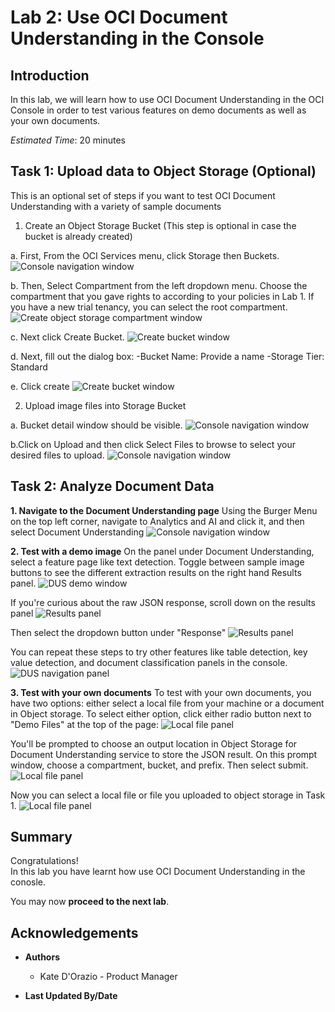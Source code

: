 # Lab 2: Use OCI Document Understanding in the Console

## Introduction
In this lab, we will learn how to use OCI Document Understanding in the OCI Console in order to test various features on demo documents as well as your own documents.

*Estimated Time*: 20 minutes

## Task 1: Upload data to Object Storage (Optional)
This is an optional set of steps if you want to test OCI Document Understanding with a variety of sample documents

1. Create an Object Storage Bucket (This step is optional in case the bucket is already created)

  a. First, From the OCI Services menu, click Storage then Buckets.
  ![Console navigation window](./images/consolebucketbutton.png)

  b. Then, Select Compartment from the left dropdown menu. Choose the compartment that you gave rights to according to your policies in Lab 1. If you have a new trial tenancy, you can select the root compartment.
  ![Create object storage compartment window](./images/consolecompartmentsearch.png)

  c. Next click Create Bucket.
  ![Create bucket window](./images/consolecreatebucket.png)

  d. Next, fill out the dialog box:
  -Bucket Name: Provide a name
  -Storage Tier: Standard

  e. Click create
  ![Create bucket window](./images/consolecreatenewbucket.png)

2. Upload image files into Storage Bucket

  a. Bucket detail window should be visible. 
  ![Console navigation window](./images/consolebucketselection.png)

  b.Click on Upload and then click Select Files to browse to select your desired files to upload. 
  ![Console navigation window](./images/consolebucketupload.png)

## Task 2: Analyze Document Data

  **1. Navigate to the Document Understanding page**
  Using the Burger Menu on the top left corner, navigate to Analytics and AI and click it, and then select Document Understanding
  ![Console navigation window](./images/ocinavigationmenu.png)

  **2. Test with a demo image**
  On the panel under Document Understanding, select a feature page like text detection. Toggle between sample image buttons to see the different extraction results on the right hand Results panel. 
  ![DUS demo window](./images/documentconsoletext.PNG)

  If you're curious about the raw JSON response, scroll down on the results panel
  ![Results panel](./images/results-highlighted.PNG)
  
  Then select the dropdown button under "Response"
  ![Results panel](./images/documentconsoleresults.PNG)

  You can repeat these steps to try other features like table detection, key value detection, and document classification panels in the console.
  ![DUS navigation panel](./images/documentconsolenav.PNG)

  **3. Test with your own documents**
  To test with your own documents, you have two options: either select a local file from your machine or a document in Object storage. To select either option, click either radio button next to "Demo Files" at the top of the page:
  ![Local file panel](./images/documentconsolefile.PNG)

  You'll be prompted to choose an output location in Object Storage for Document Understanding service to store the JSON result. On this prompt window, choose a compartment, bucket, and prefix. Then select submit.
  ![Local file panel](./images/documentconsoleoutput.PNG)

  Now you can select a local file or file you uploaded to object storage in Task 1.
  ![Local file panel](./images/documentconsolelocalfile.PNG)

## **Summary**

Congratulations! </br>
In this lab you have learnt how use OCI Document Understanding in the conosle.

You may now **proceed to the next lab**.

## Acknowledgements
* **Authors**
    * Kate D'Orazio - Product Manager


* **Last Updated By/Date**
